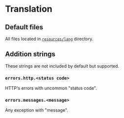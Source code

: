# Translation

## Default files

All files located in [`resources/lang`](../resources/lang) directory.


## Addition strings

These strings are not included by default but supported.


### `errors.http.<status code>`

HTTP's errors with uncommon "status code".


### `errors.messages.<message>`

Any exception with "message".

